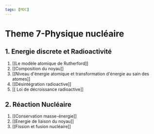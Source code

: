 ```yaml
---
tags: [MOC]
---
```


# Theme 7-Physique nucléaire
## 1. Energie discrete et Radioactivité
1. [[Le modèle atomique de Rutherford]]
2. [[Composition du noyau]]
3. [[Niveau d'énergie atomique et transformation d'énergie au sain des atomes]]
4. [[Désintégration radioactive]]
5. [[ Loi de décroissance radioactive]]
## 2. Réaction Nucléaire
1. [[Conservation masse-énergie]]
2. [[Energie de liaison du noyau]]
3. [[Fission et fusion nucléaire]]